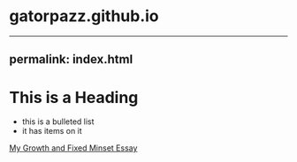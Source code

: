 # gatorpazz.github.io
---
permalink: index.html
---

# This is a Heading

* this is a bulleted list
* it has items on it

[My Growth and Fixed Minset Essay](growth-vs-fixed-mindset.md)
